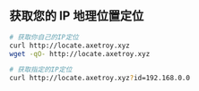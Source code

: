 ## 获取您的 IP 地理位置定位

```bash
# 获取你自己的IP定位
curl http://locate.axetroy.xyz
wget -qO- http://locate.axetroy.xyz

# 获取指定的IP定位
curl http://locate.axetroy.xyz?id=192.168.0.0
```
